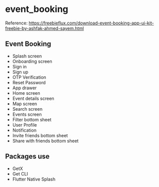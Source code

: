 # event_booking



Reference: https://freebieflux.com/download-event-booking-app-ui-kit-freebie-by-ashfak-ahmed-sayem.html

## Event Booking

- Splash screen
- Onboarding screen
- Sign in
- Sign up
- OTP Verification
- Reset Password
- App drawer
- Home screen
- Event details screen
- Map screen
- Search screen
- Events screen
- Filter bottom sheet
- User Profile
- Notification
- Invite friends bottom sheet
- Share with friends bottom sheet

## Packages use

- GetX
- Get CLI
- Flutter Native Splash


